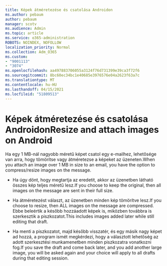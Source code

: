 ```yaml
---
title: Képek átméretezése és csatolása Androidon
ms.author: pebaum
author: pebaum
manager: scotv
ms.audience: Admin
ms.topic: article
ms.service: o365-administration
ROBOTS: NOINDEX, NOFOLLOW
localization_priority: Normal
ms.collection: Adm_O365
ms.custom:
- "9001113"
- "3074"
ms.openlocfilehash: aa497883706055a3124f76d731399e39ca3f72f6
ms.sourcegitcommit: 8bc60ec34bc1e40685e3976576e04a2623f63a7c
ms.translationtype: MT
ms.contentlocale: hu-HU
ms.lasthandoff: 04/15/2021
ms.locfileid: "51809513"
---
```

# <a name="resize-and-attach-images-on-android"></a><span data-ttu-id="01189-102">Képek átméretezése és csatolása Androidon</span><span class="sxs-lookup"><span data-stu-id="01189-102">Resize and attach images on Android</span></span>

<span data-ttu-id="01189-103">Ha egy 1 MB-nál nagyobb méretű képet csatol egy e-mailhez, lehetősége van arra, hogy tömörítse vagy átméretezse a képeket az üzeneten.</span><span class="sxs-lookup"><span data-stu-id="01189-103">When you attach an image over 1 MB in size to an email, you have the option to compress/resize images on the message.</span></span>
 
- <span data-ttu-id="01189-104">Ha úgy dönt, hogy megtartja az eredetit, akkor az üzenetben látható összes kép teljes méretű lesz.</span><span class="sxs-lookup"><span data-stu-id="01189-104">If you choose to keep the original, then all images on the message are sent in their full size.</span></span>
 
- <span data-ttu-id="01189-105">Ha átméretezést választ, az üzenetben minden kép tömörítve lesz.</span><span class="sxs-lookup"><span data-stu-id="01189-105">If you choose to resize, then ALL images on the message are compressed.</span></span>  <span data-ttu-id="01189-106">Ebbe beleértik a később hozzáadott képek is, miközben továbbra is szerkesztik a piszkozatot.</span><span class="sxs-lookup"><span data-stu-id="01189-106">This includes images added later while still editing that draft.</span></span>
 
- <span data-ttu-id="01189-107">Ha menti a piszkozatot, majd később visszatér, és egy másik nagy képet ad hozzá, a program ismét megkérdezi, hogy a választott lehetőség az adott szerkesztési munkamenetben minden piszkozatra vonatkozni fog.</span><span class="sxs-lookup"><span data-stu-id="01189-107">If you save the draft and come back later, and you add another large image, you will be asked again and your choice will apply to all drafts during that editing session.</span></span>
 
